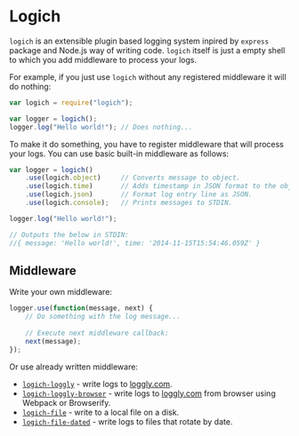 # Logich

`logich` is an extensible plugin based logging system inpired by `express` package and Node.js way of writing code.
`logich` itself is just a empty shell to which you add middleware to process your logs.

For example, if you just use `logich` without any registered middleware it will do nothing:

```js
var logich = require("logich");

var logger = logich();
logger.log("Hello world!"); // Does nothing...
```
 
To make it do something, you have to register middleware that will process your logs.
You can use basic built-in middleware as follows: 
    
```js
var logger = logich()
    .use(logich.object)     // Converts message to object.
    .use(logich.time)       // Adds timestamp in JSON format to the object.
    .use(logich.json)       // Format log entry line as JSON.
    .use(logich.console);   // Prints messages to STDIN.

logger.log("Hello world!");

// Outputs the below in STDIN:
//{ message: 'Hello world!', time: '2014-11-15T15:54:46.059Z' }
```

## Middleware

Write your own middleware:

```js
logger.use(function(message, next) {
    // Do something with the log message...
    
    // Execute next middleware callback:
    next(message);
});
```

Or use already written middleware:

- [`logich-loggly`](https://www.npmjs.org/package/logich-loggly) - write logs to [loggly.com](http://loggly.com).
- [`logich-loggly-browser`](https://www.npmjs.org/package/logich-loggly-browser) - write logs to [loggly.com](http://loggly.com) from browser using Webpack or Browserify.
- [`logich-file`](https://www.npmjs.org/package/logich-file) - write to a local file on a disk.
- [`logich-file-dated`](https://www.npmjs.org/package/logich-file-dated) - write logs to files that rotate by date.